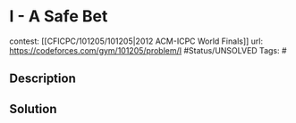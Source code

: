 # I - A Safe Bet

contest: [[CFICPC/101205/101205|2012 ACM-ICPC World Finals]]
url: https://codeforces.com/gym/101205/problem/I
#Status/UNSOLVED
Tags: #

## Description

## Solution


